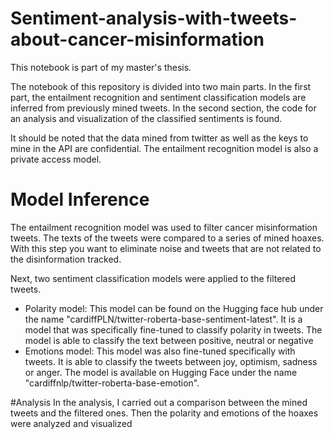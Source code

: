 # Sentiment-analysis-with-tweets-about-cancer-misinformation
This notebook is part of my master's thesis.

The notebook of this repository is divided into two main parts. In the first part, the entailment recognition and sentiment classification models are inferred from previously mined tweets. In the second section, the code for an analysis and visualization of the classified sentiments is found.

It should be noted that the data mined from twitter as well as the keys to mine in the API are confidential. The entailment recognition model is also a private access model.

# Model Inference
 The entailment recognition model was used to filter cancer misinformation tweets. The texts of the tweets were compared to a series of mined hoaxes. With this step you want to eliminate noise and tweets that are not related to the disinformation tracked.

Next, two sentiment classification models were applied to the filtered tweets.
- Polarity model: This model can be found on the Hugging face hub under the name "cardiffPLN/twitter-roberta-base-sentiment-latest". It is a model that was specifically fine-tuned to classify polarity in tweets. The model is able to classify the text between positive, neutral or negative
- Emotions model: This model was also fine-tuned specifically with tweets. It is able to classify the tweets between joy, optimism, sadness or anger. The model is available on Hugging Face under the name "cardiffnlp/twitter-roberta-base-emotion".

#Analysis
In the analysis, I carried out a comparison between the mined tweets and the filtered ones.
Then the polarity and emotions of the hoaxes were analyzed and visualized
